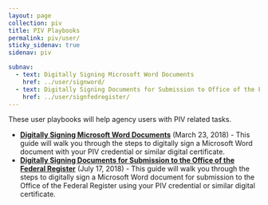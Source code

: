 ```yaml
---
layout: page
collection: piv
title: PIV Playbooks
permalink: piv/user/
sticky_sidenav: true
sidenav: piv

subnav:
  - text: Digitally Signing Microsoft Word Documents
    href: ../user/signword/
  - text: Digitally Signing Documents for Submission to Office of the Federal Register
    href: ../user/signfedregister/
---
```


These user playbooks will help agency users with PIV related tasks.

- [**Digitally Signing Microsoft Word Documents**](../user/signword/) (March 23, 2018) - This guide will walk you through the steps to digitally sign a Microsoft Word document with your PIV credential or similar digital certificate.
- [**Digitally Signing Documents for Submission to the Office of the Federal Register**](../user/signfedregister/) (July 17, 2018) - This guide will walk you through the steps to digitally sign a Microsoft Word document for submission to the Office of the Federal Register using your PIV credential or similar digital certificate.
